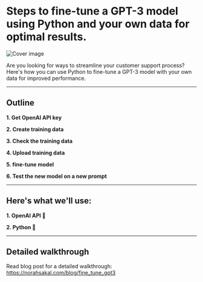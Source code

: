 # Steps to fine-tune a GPT-3 model using Python and your own data for optimal results.

![Cover image](https://d2pwmb8xsybju4.cloudfront.net/posts/fine_tune_gpt3/linkedin_card.png "Cover image")

Are you looking for ways to streamline your customer support process? Here's how you can use Python to fine-tune a GPT-3 model with your own data for improved performance.

---

## Outline

**1. Get OpenAI API key**

**2. Create training data**

**3. Check the training data**

**4. Upload training data**

**5. fine-tune model**

**6. Test the new model on a new prompt**

---

## Here's what we'll use:

**1. OpenAI API 🤖**

**2. Python 🐍**

---

## Detailed walkthrough
Read blog post for a detailed walkthrough: https://norahsakal.com/blog/fine_tune_gpt3
